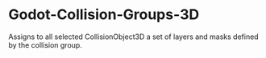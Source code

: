 # Godot-Collision-Groups-3D
Assigns to all selected CollisionObject3D a set of layers and masks defined by the collision group.
